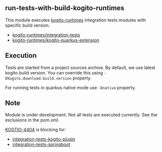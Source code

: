 run-tests-with-build-kogito-runtimes
------------------------------------

This module executes [kogito-runtimes](https://github.com/kiegroup/kogito-runtimes) integration tests modules with specific build version.
  * [kogito-runtimes/integration-tests](https://github.com/kiegroup/kogito-runtimes/tree/master/integration-tests)
  * [kogito-runtimes/kogito-quarkus-extension](https://github.com/kiegroup/kogito-runtimes/tree/master/kogito-quarkus-extension)

Execution
---------
Tests are started from a project sources archive. By default, we use latest kogito build version. You can override this using `-Dkogito.download.build.version` property.

For running tests in quarkus native mode use  `-Dnative` property.

Note
----
Module is under development. Not all tests are executed currently. See the exclusions in the pom.xml.

[KOGTIO-4404](https://issues.redhat.com/browse/KOGITO-4404) is blocking for:
  * [integration-tests-kogito-plugin](https://github.com/kiegroup/kogito-runtimes/tree/master/integration-tests/integration-tests-kogito-plugin)
  * [integration-tests-springboot](https://github.com/kiegroup/kogito-runtimes/tree/master/integration-tests/integration-tests-springboot)
